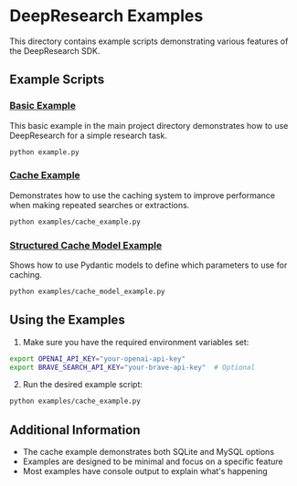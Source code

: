 # DeepResearch Examples

This directory contains example scripts demonstrating various features of the DeepResearch SDK.

## Example Scripts

### [Basic Example](../example.py)

This basic example in the main project directory demonstrates how to use DeepResearch for a simple research task.

```bash
python example.py
```

### [Cache Example](cache_example.py)

Demonstrates how to use the caching system to improve performance when making repeated searches or extractions.

```bash
python examples/cache_example.py
```

### [Structured Cache Model Example](cache_model_example.py)

Shows how to use Pydantic models to define which parameters to use for caching.

```bash
python examples/cache_model_example.py
```

## Using the Examples

1. Make sure you have the required environment variables set:

```bash
export OPENAI_API_KEY="your-openai-api-key"
export BRAVE_SEARCH_API_KEY="your-brave-api-key"  # Optional
```

2. Run the desired example script:

```bash
python examples/cache_example.py
```

## Additional Information

- The cache example demonstrates both SQLite and MySQL options
- Examples are designed to be minimal and focus on a specific feature
- Most examples have console output to explain what's happening
